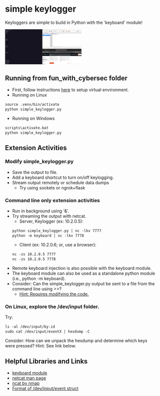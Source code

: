 # simple keylogger

Keyloggers are simple to build in Python with the 'keyboard' module!

<img src="kl_screenshot.png" width="50%" height="50%" />

## Running from fun_with_cybersec folder
* First, follow instructions [here](https://github.com/FrozenBurrito/fun_with_cybersec/blob/main/README.md) to setup virtual environment.
* Running on Linux
```
source .venv/bin/activate
python simple_keylogger.py
```
* Running on Windows
```
scripts\activate.bat
python simple_keylogger.py
```

## Extension Activities
### Modify simple_keylogger.py
* Save the output to file.  
* Add a keyboard shortcut to turn on/off keylogging.
* Stream output remotely or schedule data dumps 
  * Try using sockets or ngrok+flask
    
### Command line only extension activities
* Run in background using '&'.
* Try streaming the output with netcat.
  * Server, Keylogger (ex: 10.2.0.5):
  ```
  python simple_keylogger.py | nc -lkv 7777
  python -m keyboard | nc -lkv 7778
  ```
  * Client (ex: 10.2.0.6; or, use a browser):
  ```  
  nc -zv 10.2.0.5 7777
  nc -zv 10.2.0.5 7778
  ```
* Remote keyboard injection is also possible with the keyboard module.
* The keyboard module can also be used as a standalone python module (i.e., python -m keyboard).
* Consider: Can the simple_keylogger.py output be sent to a file from the command line using >>?
  * [Hint: Requires modifying the code.](https://stackoverflow.com/questions/51199339/python-script-writes-no-output-when-stdout-is-redirected-to-a-file)

### On Linux, explore the /dev/input folder.  
Try:
```
ls -al /dev/input/by-id
sudo cat /dev/input/eventX | hexdump -C
```
Consider: How can we unpack the hexdump and determine which keys were pressed?  Hint:  See link below.
  
## Helpful Libraries and Links

* [keyboard module](https://github.com/boppreh/keyboard)
* [netcat man page](https://man7.org/linux/man-pages/man1/ncat.1.html)
* [ncat by nmap](https://nmap.org/ncat/guide/index.html)
* [Format of /dev/input/event struct](https://stackoverflow.com/questions/5060710/format-of-dev-input-event)
